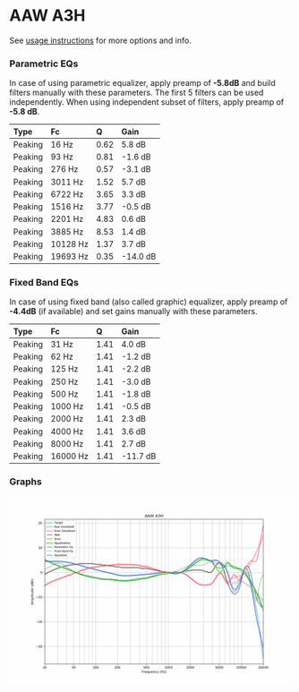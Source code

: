 # AAW A3H
See [usage instructions](https://github.com/jaakkopasanen/AutoEq#usage) for more options and info.

### Parametric EQs
In case of using parametric equalizer, apply preamp of **-5.8dB** and build filters manually
with these parameters. The first 5 filters can be used independently.
When using independent subset of filters, apply preamp of **-5.8 dB**.

| Type    | Fc       |    Q | Gain     |
|:--------|:---------|:-----|:---------|
| Peaking | 16 Hz    | 0.62 | 5.8 dB   |
| Peaking | 93 Hz    | 0.81 | -1.6 dB  |
| Peaking | 276 Hz   | 0.57 | -3.1 dB  |
| Peaking | 3011 Hz  | 1.52 | 5.7 dB   |
| Peaking | 6722 Hz  | 3.65 | 3.3 dB   |
| Peaking | 1516 Hz  | 3.77 | -0.5 dB  |
| Peaking | 2201 Hz  | 4.83 | 0.6 dB   |
| Peaking | 3885 Hz  | 8.53 | 1.4 dB   |
| Peaking | 10128 Hz | 1.37 | 3.7 dB   |
| Peaking | 19693 Hz | 0.35 | -14.0 dB |

### Fixed Band EQs
In case of using fixed band (also called graphic) equalizer, apply preamp of **-4.4dB**
(if available) and set gains manually with these parameters.

| Type    | Fc       |    Q | Gain     |
|:--------|:---------|:-----|:---------|
| Peaking | 31 Hz    | 1.41 | 4.0 dB   |
| Peaking | 62 Hz    | 1.41 | -1.2 dB  |
| Peaking | 125 Hz   | 1.41 | -2.2 dB  |
| Peaking | 250 Hz   | 1.41 | -3.0 dB  |
| Peaking | 500 Hz   | 1.41 | -1.8 dB  |
| Peaking | 1000 Hz  | 1.41 | -0.5 dB  |
| Peaking | 2000 Hz  | 1.41 | 2.3 dB   |
| Peaking | 4000 Hz  | 1.41 | 3.6 dB   |
| Peaking | 8000 Hz  | 1.41 | 2.7 dB   |
| Peaking | 16000 Hz | 1.41 | -11.7 dB |

### Graphs
![](./AAW%20A3H.png)